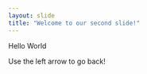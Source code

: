 ```yaml
---
layout: slide
title: "Welcome to our second slide!"
---
```

<p>Hello World</p>
Use the left arrow to go back!
